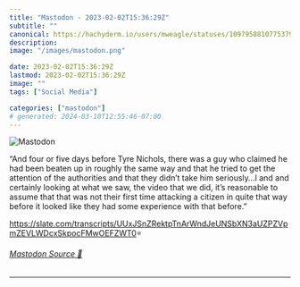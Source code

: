 ```yaml
---
title: "Mastodon - 2023-02-02T15:36:29Z"
subtitle: ""
canonical: https://hachyderm.io/users/mweagle/statuses/109795881077537905
description:
image: "/images/mastodon.png"

date: 2023-02-02T15:36:29Z
lastmod: 2023-02-02T15:36:29Z
image: ""
tags: ["Social Media"]

categories: ["mastodon"]
# generated: 2024-03-10T12:55:46-07:00
---
```

![Mastodon](/images/mastodon.png)

<p>“And four or five days before Tyre Nichols, there was a guy who claimed he had been beaten up in roughly the same way and that he tried to get the attention of the authorities and that they didn’t take him seriously…I and and certainly looking at what we saw, the video that we did, it’s reasonable to assume that that was not their first time attacking a citizen in quite that way before it looked like they had some experience with that before.”</p><p><a href="https://slate.com/transcripts/UUxJSnZRektpTnArWndJeUNSbXN3aUZPZVpmZEVLWDcxSkpocFMwOEFZWT0" target="_blank" rel="nofollow noopener noreferrer" translate="no"><span class="invisible">https://</span><span class="ellipsis">slate.com/transcripts/UUxJSnZR</span><span class="invisible">ektpTnArWndJeUNSbXN3aUZPZVpmZEVLWDcxSkpocFMwOEFZWT0</span></a>=</p>


###### [Mastodon Source 🐘](https://hachyderm.io/@mweagle/109795881077537905)

___
